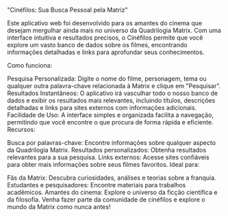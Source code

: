 "Cinéfilos: Sua Busca Pessoal pela Matriz"

Este aplicativo web foi desenvolvido para os amantes do cinema que desejam mergulhar ainda mais no universo da Quadrilogia Matrix. Com uma interface intuitiva e resultados precisos, o Cinéfilos permite que você explore um vasto banco de dados sobre os filmes, encontrando informações detalhadas e links para aprofundar seus conhecimentos.

Como funciona:

Pesquisa Personalizada: Digite o nome do filme, personagem, tema ou qualquer outra palavra-chave relacionada à Matrix e clique em "Pesquisar".
Resultados Instantâneos: O aplicativo irá vasculhar todo o nosso banco de dados e exibir os resultados mais relevantes, incluindo títulos, descrições detalhadas e links para sites externos com informações adicionais.
Facilidade de Uso: A interface simples e organizada facilita a navegação, permitindo que você encontre o que procura de forma rápida e eficiente.
Recursos:

Busca por palavras-chave: Encontre informações sobre qualquer aspecto da Quadrilogia Matrix.
Resultados personalizados: Obtenha resultados relevantes para a sua pesquisa.
Links externos: Acesse sites confiáveis para obter mais informações sobre seus filmes favoritos.
Ideal para:

Fãs da Matrix: Descubra curiosidades, análises e teorias sobre a franquia.
Estudantes e pesquisadores: Encontre materiais para trabalhos acadêmicos.
Amantes do cinema: Explore o universo da ficção científica e da filosofia.
Venha fazer parte da comunidade de cinéfilos e explore o mundo da Matrix como nunca antes!
